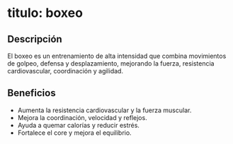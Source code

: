 # titulo: boxeo

## Descripción
El boxeo es un entrenamiento de alta intensidad que combina movimientos de golpeo, defensa y desplazamiento, mejorando la fuerza, resistencia cardiovascular, coordinación y agilidad.

## Beneficios
- Aumenta la resistencia cardiovascular y la fuerza muscular.
- Mejora la coordinación, velocidad y reflejos.
- Ayuda a quemar calorías y reducir estrés.
- Fortalece el core y mejora el equilibrio.